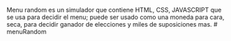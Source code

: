 Menu random es un simulador que contiene HTML, CSS, JAVASCRIPT que se usa para decidir el menu; puede ser usado como una moneda para cara, seca, para decidir ganador de elecciones y miles de suposiciones mas. # menuRandom
